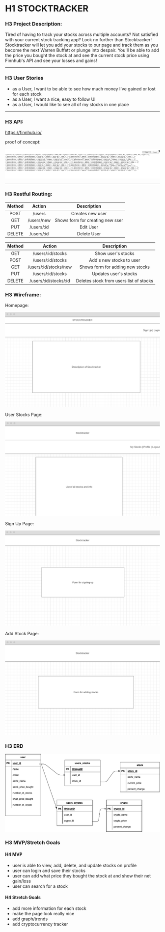 # H1 STOCKTRACKER

### H3 Project Description:

Tired of having to track your stocks across multiple accounts?  Not satisfied with your current stock tracking app?  Look no further than Stocktracker!  Stocktracker will let you add your stocks to our page and track them as you become the next Warren Buffett or plunge into despair.  You'll be able to add the price you bought the stock at and see the current stock price using Finnhub's API and see your losses and gains!  

***

### H3 User Stories

- as a User, I want to be able to see how much money I've gained or lost for each stock
- as a User, I want a nice, easy to follow UI
- as a User, I would like to see all of my stocks in one place

***

### H3 API:

https://finnhub.io/

proof of concept:

![api](images/APIProof.png)

*** 

### H3 Restful Routing:

| Method | Action | Description |
|:------:|:------:|:-----------:|
| POST   | /users | Creates new user |
| GET    | /users/new | Shows form for creating new sser |
| PUT    | /users/:id | Edit User |
| DELETE | /users/:id | Delete User |

| Method | Action | Description |
|:------:|:------:|:-----------:|
| GET    | /users/:id/stocks | Show user's stocks |
| POST   | /users/:id/stocks| Add's new stocks to user |
| GET    | /users/:id/stocks/new | Shows form for adding new stocks |
| PUT    | /users/:id/stocks | Updates user's stocks |
| DELETE | /users/:id/stocks/:id | Deletes stock from users list of stocks|

### H3 Wireframe:

Homepage:

![wireframe1](images/homepage.png)

User Stocks Page:

![wireframe2](images/stocks.png)

Sign Up Page:

![wireframe3](images/signup.png)

Add Stock Page:

![wireframe4](images/addstock.png)

### H3 ERD

![ERD](images/ERDs.png)

### H3 MVP/Stretch Goals

#### H4 MVP

- user is able to view, add, delete, and update stocks on profile
- user can login and save their stocks
- user can add what price they bought the stock at and show their net gain/loss
- user can search for a stock

#### H4 Stretch Goals

- add more information for each stock
- make the page look really nice
- add graph/trends
- add cryptocurrency tracker


